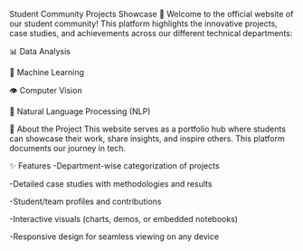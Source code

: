 Student Community Projects Showcase
🚀 Welcome to the official website of our student community! This platform highlights the innovative projects, case studies, and achievements across our different technical departments:

📊 Data Analysis

🤖 Machine Learning

👁️ Computer Vision

💬 Natural Language Processing (NLP)

🌟 About the Project
This website serves as a portfolio hub where students can showcase their work, share insights, and inspire others.
This platform documents our journey in tech.

✨ Features
-Department-wise categorization of projects

-Detailed case studies with methodologies and results

-Student/team profiles and contributions

-Interactive visuals (charts, demos, or embedded notebooks)

-Responsive design for seamless viewing on any device
